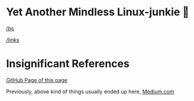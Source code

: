 # Yet Another Mindless Linux-junkie :zany_face:

[/bs](bs)

[/links](links)


# Insignificant References

[GitHub Page of this page](https://seantywork.github.io/seantywork/)

Previously, above kind of things usually ended up here, [Medium.com](https://medium.com/@seantywork) 
